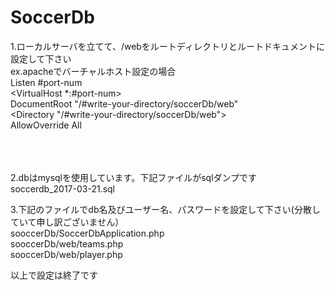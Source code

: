 # SoccerDb
1.ローカルサーバを立てて、/webをルートディレクトリとルートドキュメントに設定して下さい<br>
ex.apacheでバーチャルホスト設定の場合<br>
Listen #port-num<br>
<VirtualHost *:#port-num><br>
   DocumentRoot "/#write-your-directory/soccerDb/web"<br>
   <Directory "/#write-your-directory/soccerDb/web"><br>
        AllowOverride All<br>
   </Directory><br>
</VirtualHost><br>

<br>
2.dbはmysqlを使用しています。下記ファイルがsqlダンプです<br>
soccerdb_2017-03-21.sql

3.下記のファイルでdb名及びユーザー名、パスワードを設定して下さい(分散していて申し訳ございません）<br>
sooccerDb/SoccerDbApplication.php<br>
sooccerDb/web/teams.php<br>
sooccerDb/web/player.php<br>

以上で設定は終了です
